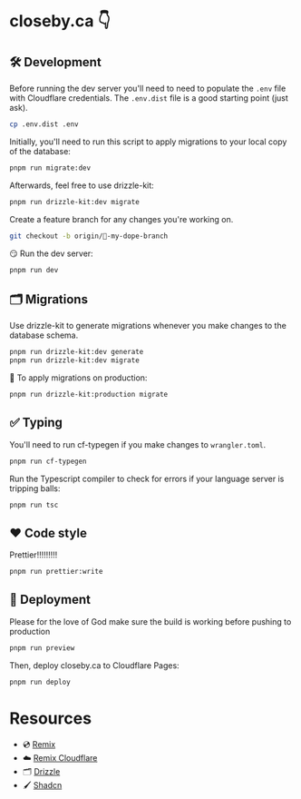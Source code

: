 # closeby.ca 👇

## 🛠️ Development

Before running the dev server you'll need to need to populate the `.env` file with Cloudflare credentials.
The `.env.dist` file is a good starting point (just ask).
```sh
cp .env.dist .env
```

Initially, you'll need to run this script to apply migrations to your local copy of the database:
```sh
pnpm run migrate:dev
```
Afterwards, feel free to use drizzle-kit:
```sh
pnpm run drizzle-kit:dev migrate
```

Create a feature branch for any changes you're working on.
```sh
git checkout -b origin/🌱-my-dope-branch
```

😏 Run the dev server:

```sh
pnpm run dev
```

## 🗂️ Migrations

Use drizzle-kit to generate migrations whenever you make changes to the database schema.
```sh
pnpm run drizzle-kit:dev generate
pnpm run drizzle-kit:dev migrate
```

👹 To apply migrations on production:
```sh
pnpm run drizzle-kit:production migrate
```

## ✅ Typing

You'll need to run cf-typegen if you make changes to `wrangler.toml`.
```sh
pnpm run cf-typegen
```

Run the Typescript compiler to check for errors if your language server is tripping balls:
```sh
pnpm run tsc
```

## ❤️ Code style

Prettier!!!!!!!!!
```sh
pnpm run prettier:write
```

## 🚀 Deployment

Please for the love of God make sure the build is working before pushing to production
```sh
pnpm run preview
```

Then, deploy closeby.ca to Cloudflare Pages:

```sh
pnpm run deploy
```


# Resources

- 💿 [Remix](https://remix.run/docs)
- ☁️ [Remix Cloudflare](https://remix.run/guides/vite#cloudflare)
- 🗂️ [Drizzle](https://drizzle.team/docs)
- 🖌️ [Shadcn](https://ui.shadcn.com/docs)